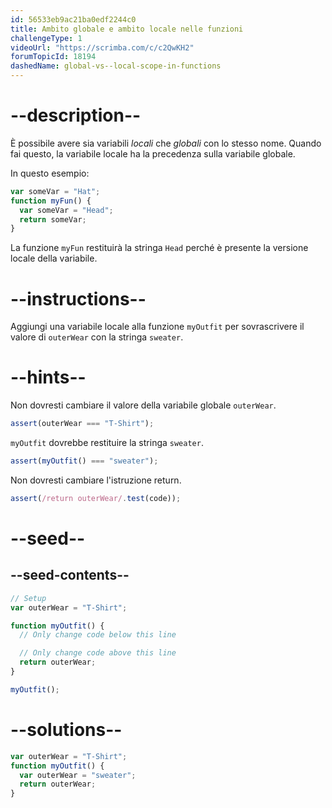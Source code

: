 ```yaml
---
id: 56533eb9ac21ba0edf2244c0
title: Ambito globale e ambito locale nelle funzioni
challengeType: 1
videoUrl: "https://scrimba.com/c/c2QwKH2"
forumTopicId: 18194
dashedName: global-vs--local-scope-in-functions
---
```


# --description--

È possibile avere sia variabili <dfn>locali</dfn> che <dfn>globali</dfn> con lo stesso nome. Quando fai questo, la variabile locale ha la precedenza sulla variabile globale.

In questo esempio:

```js
var someVar = "Hat";
function myFun() {
  var someVar = "Head";
  return someVar;
}
```

La funzione `myFun` restituirà la stringa `Head` perché è presente la versione locale della variabile.

# --instructions--

Aggiungi una variabile locale alla funzione `myOutfit` per sovrascrivere il valore di `outerWear` con la stringa `sweater`.

# --hints--

Non dovresti cambiare il valore della variabile globale `outerWear`.

```js
assert(outerWear === "T-Shirt");
```

`myOutfit` dovrebbe restituire la stringa `sweater`.

```js
assert(myOutfit() === "sweater");
```

Non dovresti cambiare l'istruzione return.

```js
assert(/return outerWear/.test(code));
```

# --seed--

## --seed-contents--

```js
// Setup
var outerWear = "T-Shirt";

function myOutfit() {
  // Only change code below this line

  // Only change code above this line
  return outerWear;
}

myOutfit();
```

# --solutions--

```js
var outerWear = "T-Shirt";
function myOutfit() {
  var outerWear = "sweater";
  return outerWear;
}
```
